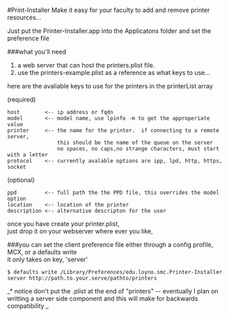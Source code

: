 #Print-Installer
Make it easy for your faculty to add and remove printer resources...  

Just put the Printer-Installer.app into the Applicatons folder and set the preference file 


###what you'll need  
1) a web server that can host the printers.plist file.  
2) use the printers-example.plist as a reference as what keys to use...


here are the avaliable keys to use for the printers in the printerList array
  
(required)  

	host		<-- ip address or fqdn
	model		<-- model name, use lpinfo -m to get the approperiate value
	printer 	<-- the name for the printer.  if connecting to a remote server, 
					this should be the name of the queue on the server
					no spaces, no caps,no strange characters, must start with a letter
	protocol	<--	currently avalable options are ipp, lpd, http, https, socket

(optional)

	ppd			<-- full path the the PPD file, this overrides the model option
	location	<-- location of the printer
	description	<-- alternative descripton for the user


once you have create your printer.plist,  
just drop it on your webserver where ever you like,  

###you can set the client preference file either through a config profile, MCX, or a defaults write  
it only takes on key, 'server'

 	$ defaults write /Library/Preferences/edu.loyno.smc.Printer-Installer server http://path.to.your.serve/pathto/printers 
	
_*  notice don't put the .plist at the end of "printers" -- eventually I plan on writting a server side component and this will make for backwards compatibility _